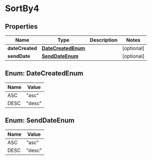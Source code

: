 

# SortBy4


## Properties

Name | Type | Description | Notes
------------ | ------------- | ------------- | -------------
**dateCreated** | [**DateCreatedEnum**](#DateCreatedEnum) |  |  [optional]
**sendDate** | [**SendDateEnum**](#SendDateEnum) |  |  [optional]



## Enum: DateCreatedEnum

Name | Value
---- | -----
ASC | &quot;asc&quot;
DESC | &quot;desc&quot;



## Enum: SendDateEnum

Name | Value
---- | -----
ASC | &quot;asc&quot;
DESC | &quot;desc&quot;



